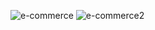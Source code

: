 ![e-commerce](https://github.com/metehankaraca/Project/blob/38003b2f27be6fb770d1370465e859a83eae093c/Proje/E-Commerce/e-commerce.png)
![e-commerce2](https://github.com/metehankaraca/Project/blob/38003b2f27be6fb770d1370465e859a83eae093c/Proje/E-Commerce/e-commerce2.png)
